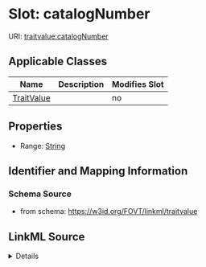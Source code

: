 

# Slot: catalogNumber

URI: [traitvalue:catalogNumber](http://purl.obolibrary.org/obo/FOVT/data#catalogNumber)



<!-- no inheritance hierarchy -->





## Applicable Classes

| Name | Description | Modifies Slot |
| --- | --- | --- |
| [TraitValue](TraitValue.md) |  |  no  |







## Properties

* Range: [String](String.md)





## Identifier and Mapping Information







### Schema Source


* from schema: https://w3id.org/FOVT/linkml/traitvalue




## LinkML Source

<details>
```yaml
name: catalogNumber
from_schema: https://w3id.org/FOVT/linkml/traitvalue
rank: 1000
alias: catalogNumber
domain_of:
- TraitValue
range: string

```
</details>